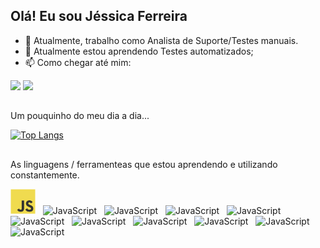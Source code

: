 
## Olá! Eu sou Jéssica Ferreira

- 🔭 Atualmente, trabalho como Analista de Suporte/Testes manuais.
- 🌱 Atualmente estou aprendendo Testes automatizados;
- 📫 Como chegar até mim: 

<div>
  <a href="https://www.linkedin.com/in/jesscaferreiraqa/"><img src="https://img.shields.io/badge/LinkedIn-0077B5?style=for-the-badge&logo=linkedin&logoColor=white" target="_blank"></a> 
  <a href="https://www.instagram.com/jessica_kakau/"><img src="https://img.shields.io/badge/-Instagram-%23E4405F?style=for-the-badge&logo=instagram&logoColor=white" target="_blank"></a>
  
</div>

##
Um pouquinho do meu dia a dia...

[![Top Langs](https://github-readme-stats.vercel.app/api/top-langs/?username=JheFerreira&langs_count=8&theme=radical)](https://github.com/JheFerreira/github-readme-stats)

##

As linguagens / ferramenteas que estou aprendendo e utilizando constantemente.
<div>
     <img  src="https://raw.githubusercontent.com/devicons/devicon/1119b9f84c0290e0f0b38982099a2bd027a48bf1/icons/javascript/javascript-original.svg" alt="JavaScript" width="40" height="40"/> &nbsp;
     <img  src="https://cdn.jsdelivr.net/gh/devicons/devicon/icons/androidstudio/androidstudio-original.svg" alt="JavaScript" width="50" height="50"/> &nbsp;
     <img  src="https://cdn.jsdelivr.net/gh/devicons/devicon/icons/flutter/flutter-original.svg" alt="JavaScript" width="50" height="50"/> &nbsp;
     <img  src="https://cdn.jsdelivr.net/gh/devicons/devicon/icons/dart/dart-original.svg" alt="JavaScript" width="50" height="50"/> &nbsp;
     <img  src="https://cdn.jsdelivr.net/gh/devicons/devicon/icons/java/java-original.svg" alt="JavaScript" width="50" height="50"/> &nbsp;
     <img  src="https://cdn.jsdelivr.net/gh/devicons/devicon/icons/html5/html5-original.svg" alt="JavaScript" width="50" height="50"/> &nbsp;
     <img  src="https://cdn.jsdelivr.net/gh/devicons/devicon/icons/css3/css3-original.svg" alt="JavaScript" width="50" height="50"/> &nbsp;
     <img  src="https://cdn.jsdelivr.net/gh/devicons/devicon/icons/nodejs/nodejs-original.svg" alt="JavaScript" width="50" height="50"/> &nbsp;
     <img  src="https://cdn.jsdelivr.net/gh/devicons/devicon/icons/vscode/vscode-original.svg" alt="JavaScript" width="50" height="50"/> &nbsp;
     <img  src="https://cdn.jsdelivr.net/gh/devicons/devicon/icons/postgresql/postgresql-original.svg" alt="JavaScript" width="50" height="50"/> &nbsp;
     <img  src="https://cdn.jsdelivr.net/gh/devicons/devicon/icons/intellij/intellij-original.svg" alt="JavaScript" width="50" height="50"/> &nbsp; 
   


  
  ##
 

    
   




